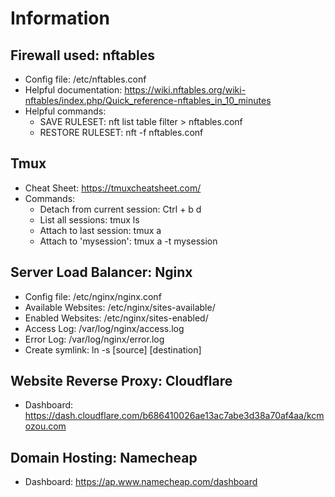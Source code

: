 # Information
## Firewall used: nftables
- Config file: /etc/nftables.conf
- Helpful documentation: https://wiki.nftables.org/wiki-nftables/index.php/Quick_reference-nftables_in_10_minutes
- Helpful commands:
  - SAVE RULESET: nft list table filter > nftables.conf
  - RESTORE RULESET: nft -f nftables.conf
## Tmux
- Cheat Sheet: https://tmuxcheatsheet.com/
- Commands:
  - Detach from current session: Ctrl + b d
  - List all sessions: tmux ls
  - Attach to last session: tmux a
  - Attach to 'mysession': tmux a -t mysession
## Server Load Balancer: Nginx
- Config file: /etc/nginx/nginx.conf
- Available Websites: /etc/nginx/sites-available/
- Enabled Websites: /etc/nginx/sites-enabled/
- Access Log: /var/log/nginx/access.log
- Error Log: /var/log/nginx/error.log
- Create symlink: ln -s [source] [destination]
## Website Reverse Proxy: Cloudflare
- Dashboard: https://dash.cloudflare.com/b686410026ae13ac7abe3d38a70af4aa/kcmozou.com
## Domain Hosting: Namecheap
- Dashboard: https://ap.www.namecheap.com/dashboard
